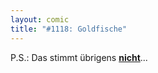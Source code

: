 ```yaml
---
layout: comic
title: "#1118: Goldfische"
---
```


P.S.: Das stimmt übrigens <a href="http://www.zeit.de/2007/45/Stimmts-Goldfische"><strong>nicht</strong></a>...
